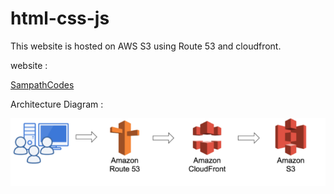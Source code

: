 # html-css-js

This website is hosted on AWS S3 using Route 53 and cloudfront.

website : 

[SampathCodes](https://sampathcodes.com)

Architecture Diagram :

![Architecture ](architecture.PNG)